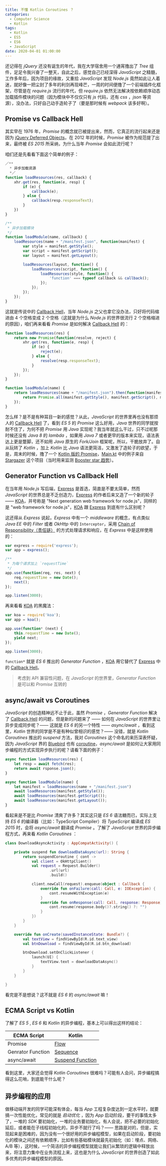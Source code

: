 ```yaml
---
title: 不懂 Kotlin Coroutines ？
categories:
  - Computer Science
  - Kotlin
tags:
  - Kotlin
  - ES5
  - ES6
  - JavaScript
date: 2020-04-01 01:00:00
---
```


还记得在 *jQuery* 还没有诞生的年代，我在大学宿舍用一个通宵撸出了 *Tree* 组件，足足令我兴奋了一整天，自此之后，感觉自己已经深得 *JavaScript* 之精髓，工作多年后，因为项目的缘故，又重拾 *JavaScript* 发现 *Node.js* 竟然如此让人着迷，就好像一把尘封了多年的利剑再现峰芒，一周的时间便撸了一个前端插件化框架，尽管是在 *require.js* 流行的年代，但 *require.js* 依然无法解决按依赖顺序动态加载插件模块的问题（因为模块中不仅仅只有 *js* 代码，还有 *css* ，*json* 等资源），没办法，只好自己动手造轮子了（要是那时候有 *webpack* 该多好啊）。

## Promise vs Callback Hell

其实早在 1976 年，*Promise* 的概念就已被提出来，然而，它真正的流行起来还是因为 [jQuery Deferred Objects](https://api.jquery.com/category/deferred-object/)，在 2012 年的时候，*Promise* 被作为规范提了出来，最终被 *ES 2015* 所采纳，为什么当年 *Promise* 会如此流行呢？

咱们还是先看看下面这个简单的例子：

```javascript
／**
  * 异步加载资源
  *／
function loadResources(res, callback) {
    xhr.get(res, function(e, resp) {
        if (e) {
            callback(e);
        } else {
            callback(resp.responseText);
        }
    })
}

/**
 * 异步加载模块
 */
function loadModule(name, callback) {
    loadResources(name + "/manifest.json", function(manifest) {
        var style = manifest.getStyle();
        var script = manifest.getScript();
        var layout = manifest.getLayout();

        loadResources(layout, function() {
            loadResources(script, function() {
                loadResources(style, function() {
                    'function' === typeof callback && callback();
                });
            });
        });
    });
}
```

这就是传说中的 [Callback Hell](http://callbackhell.com/)，当年 *Node.js* 之父也拿它没办法，只好将代码缩进由 4 个空格变成 2 个空格（这就是为什么 *Node.js* 的世界很流行 2 个空格缩进的原因），咱们再来看看 *Promise* 是如何解决 [Callback Hell](http://callbackhell.com/) 的：

```javascript
function loadResources(res) {
    return new Promise(function(resolve, reject) {
        xhr.get(res, function(e, resp) {
            if (e) {
                reject(e);
            } else {
                resolve(resp.responseText);
            }
        });
    });
}

function loadModule(name) {
    return loadResources(name + "/manifest.json").then(function(manifest) {
        return Promise.all(manifest.getStyle(), manifest.getScript(), manifest.getLayout());
    });
}
```

怎么样？是不是有种耳目一新的感觉？从此，*JavaScript* 的世界里再也没有那烦人的 [Callback Hell](http://callbackhell.com/) 了，看到 *ES 5* 的 *Promise* 这么好用，*Java* 世界的同学就按耐不住了，为何不把 *Promise* 用 *Java* 实现呢？我当年就这么干过，只不过呢那时候还没有 *Java 8* 的 *lambda* ，如果用 *Java 7* 或者更早的版本来实现，语法表达上更是蹩脚，还不如用 *Java* 原生的 *Fork/Join* 框架呢，所以，干脆放弃了。自从玩转了 *Kotlin* ，加上 *Kotlin* 比 *Java* 语法更简洁，又激发了造轮子的欲望，于是，周末的时候，撸了一个 [Kotlin 版的 Promise](https://github.com/johnsonlee/promise/tree/demo)，[Main.kt](https://github.com/johnsonlee/promise/blob/demo/src/main/kotlin/io/johnsonlee/promise/Main.kt) 中的例子来自 [Stargazer](https://github.com/johnsonlee/stargazer/blob/master/src/github/api/v3.js) 这个项目（当时用来监测 [Booster star 趋势](https://johnsonlee.github.io/stargazer/#/didi/booster)）。

## Generator Function vs Callback Hell

在当年用 *Node.js* 写后端，[Express](https://expressjs.com/) 是首选，简直是不要太简单，然而 *JavaScript* 的世界总是不乏创造力，[Express](https://expressjs.com/) 的作者后来又造了一个新的轮子 —— [KOA](https://koajs.com/)，并号称是 "Next generation web framework for node.js"，同样的是 "web framework for node.js"，[KOA](https://koajs.com/) 跟 [Express](https://expressjs.com/) 到底有什么区别呢？

这还得从 *Express* 说起，*Express* 中有一个 *middleware* 的概念，有点类似 *Java EE* 中的 *Filter* 或者 *OkHttp* 中的 `Interceptor`，采用 [Chain of Responsibility（责任链）](https://en.wikipedia.org/wiki/Chain-of-responsibility_pattern) 的方式处理请求和响应，在 *Express* 中是这样使用的：

```javascript
var express = require('express');
var app = express();

/**
 * 为每个请求加上 `requestTime`
 */
app.use(function(req, res, next) {
    req.requestTime = new Date();
    next();
});

app.listen(3000);
```

再来看看 [KOA](https://koajs.com/) 的黑魔法：

```javascript
var koa = require('koa');
var app = koa();

app.use(function* (next) {
    this.requestTime = new Date();
    yield next;
});

app.listen(3000);
```

`function*` 就是 *ES 6* 推出的 *Generator Function* ，[KOA](https://koajs.com/) 用它替代了 [Express](https://expressjs.com/) 中的 [Callback Hell](http://callbackhell.com/)。

> 考虑到 API 兼容性问题，在 *JavaScript* 的世界里，*Generator Function* 是可以和 *Promise* 互转的

## async/await vs Coroutines

*JavaScript* 的创造精神远不止于此，虽然 *Promise* ，*Generator Function* 解决了 [Callback Hell](http://callbackhell.com/) 的问题，但是新的问题来了 —— 如何在 *JavaScript* 的世界里让异步变成同步呢？—— 这就是 *ES 6* 的另一个特性 —— *async/await* ，看到这里，*Kotlin* 世界的同学是不是有种似曾相识的感觉？—— 没错，就是 *Kotlin Coroutines* 推出的 *suspend* 方法，我对 *Coroutines* 这个命名的来历深表怀疑，因为 *JavaScript* 界的 [Bluebird](http://bluebirdjs.com/) 也有 [coroutine](http://bluebirdjs.com/docs/api/promise.coroutine.html)，*async/await* 是如何让大家用同步编程的方式实现异步执行的呢？请看下面的例子：

```javascript
async function loadResources(res) {
    let resp = await fetch(res);
    return await rsponse.json();
}

async function loadModule(name) {
    let manifest = loadResources(name + "/manifest.json")
    await loadResources(manifest.getStyle());
    await loadResources(manifest.getScript());
    await loadResources(manifest.getLayout());
}
```

看起来是不是比 *Promise* 清爽了许多？其实这只是 *ES 6* 语法糖而已，实际上支持 *ES 6* 的编译器（比如：TypeScript Compiler）将 *TypeScript* 编译成 *ES 2015* 时，会将 *async/await* 翻译成 *Promise* 。了解了 *JavaScript* 世界的异步编程方式，再来看 *Kotlin Coroutines* ：

```kotlin
class DownloadAsyncActivity : AppCompatActivity() {

    private suspend fun downloadDataAsync(url): String {
        return suspendCoroutine { cont ->
            val client = OkHttpClient()
            val request = Request.Builder()
                    .url(url)
                    .build()

            client.newCall(request).enqueue(object : Callback {
                override fun onFailure(call: Call, e: IOException) {
                    cont.resumeWithException(e)
                }
                override fun onResponse(call: Call, response: Response) {
                    cont.resume(response.body()?.string() ?: "")
                }
            })
        }
    }

    override fun onCreate(savedInstanceState: Bundle?) {
        val textView = findViewById(R.id.text_view)
        val btnDownload = findViewById(R.id.btn_download)

        btnDownload.setOnClickListener {
            launch(UI) {
                textView.text = downloadDataAsync()
            }
        }
    }

}
```

看完是不是想说？这不就是 *ES 6* 的 *async/await* 嘛！

## ECMA Script vs Kotlin

了解了 *ES 5* , *ES 6* 和 *Kotlin* 的异步编程，基本上可以得出这样的结论：

| ECMA Script       | Kotlin                                                                                                     |
|-------------------|------------------------------------------------------------------------------------------------------------|
| Promise           | [Flow](https://kotlinlang.org/docs/reference/coroutines/flow.html)                                         |
| Genrator Function | [Sequence](https://kotlinlang.org/api/latest/jvm/stdlib/kotlin.coroutines.experimental/-sequence-builder/) |
| async/await       | [Suspend Function](https://kotlinlang.org/docs/reference/coroutines/flow.html#suspending-functions)        |

看到这里，大家还会觉得 *Kotlin Coroutines* 很难吗？可能有人会问，异步编程搞得这么花哨，到底能干什么呢？

## 异步编程的应用

做移动端开发的同学可能深有体会，每当 *App* 工程复杂度达到一定水平时，就要搞一次性能优化，常见的就是 *启动优化* ，因为 *App* 启动阶段，要干的事情太多了，一堆的 *SDK* 要初始化，一堆的业务要初始化，有人会说，把不必要的初始化延后，或者能在子线程初始化的，异步不就行了吗？—— 思路是对的，但是，实现起来是困难的，因为没有一个很好用的异步编程模型，如果在启动阶段，要初始化的模块之间还有依赖顺序，比如有些基础模块就最先初始化（如：埋点、网络、A/B 等），这时候，一个简洁的异步编程模型就能让我们从繁琐的逻辑中释放出来，将注意力集中在业务流程上来，这也是为什么 *JavaScript* 的世界创造了如此多优秀的异步编程模型的原因。
